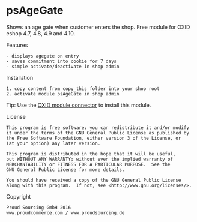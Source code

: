 psAgeGate
=========

Shows an age gate when customer enters the shop.
Free module for OXID eshop 4.7, 4.8, 4.9 and 4.10.

Features

	- displays agegate on entry
	- saves commitment into cookie for 7 days
	- simple activate/deactivate in shop admin


Installation

	1. copy content from copy_this folder into your shop root
	2. activate module psAgeGate in shop admin


Tip: Use the [OXID module connector](https://github.com/OXIDprojects/OXID-Module-Connector) to install this module.


License

    This program is free software: you can redistribute it and/or modify
    it under the terms of the GNU General Public License as published by
    the Free Software Foundation, either version 3 of the License, or
    (at your option) any later version.

    This program is distributed in the hope that it will be useful,
    but WITHOUT ANY WARRANTY; without even the implied warranty of
    MERCHANTABILITY or FITNESS FOR A PARTICULAR PURPOSE.  See the
    GNU General Public License for more details.

    You should have received a copy of the GNU General Public License
    along with this program.  If not, see <http://www.gnu.org/licenses/>.
    

Copyright

	Proud Sourcing GmbH 2016
	www.proudcommerce.com / www.proudsourcing.de
